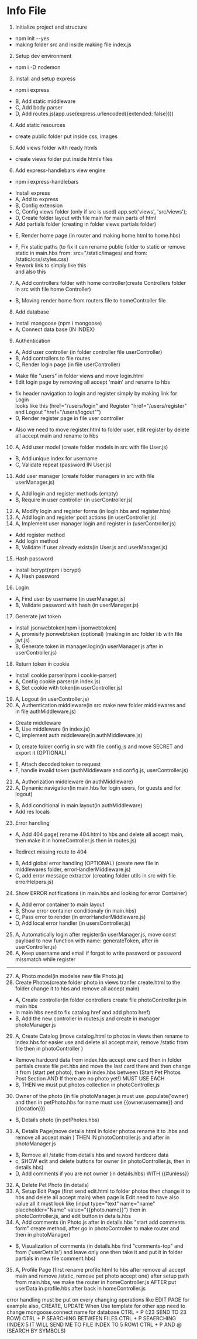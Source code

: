 # Info File

1. Initialize project and structure
 - npm init --yes
 - making folder src and inside making file index.js
2. Setup dev environment
 - npm i -D nodemon
3. Install and setup express
 - npm i express
 * B, Add static middleware
 * C, Add body parser
 * D, Add routes.js(app.use(express.urlencoded({extended: false})))
4. Add static resources 
 - create public folder put inside css, images
5. Add views folder with ready htmls
 - create views folder put inside htmls files
6. Add express-handlebars view engine
 - npm i express-handlebars
 * Install express
 * A, Add to express
 * B, Config extension
 * C, Config views folder (only if src is used) app.set('views', 'src/views');
 * D, Create folder layout with file main for main parts of html 
 * Add partials folder (creating in folder views partials folder)
 - E, Render home page (in router and making home.html to home.hbs)
 * F, Fix static paths (to fix it can rename public folder to static or remove  
    static in main.hbs from: src="/static/images/ and from: /static/css/styles.css)
  * Rework link to <!-- Link to Home Page --> simply like this <!--('<a href="/">' -->   
    and also this <!-- <a class="home" href="/">") -->
7. A, Add controllers folder with home controller(create Controllers folder in src with file home Controller) 
 - B, Moving render home from routers file to homeController file
8. Add database 
 * Install mongoose (npm i mongoose)
 * A, Connect data base (IN INDEX)
9. Authentication
 * A, Add user controller (in folder controller file userController)
 * B, Add controllers to file routes
 * C, Render login page (in file userController)
 - Make file "users" in folder views and move login.html
 - Edit login page by removing all accept 'main' and rename to hbs
 * fix header navigation to login and register simply by making link for Login    
   looks like this (href="/users/login" and Register "href="/users/register" and Logout "href="/users/logout"")
 * D, Render register page in file user controller
 - Also we need to move register.html to folder user, edit register by delete all accept main and rename to hbs
10. A, Add user model (create folder models in src with file User.js)
 * B, Add unique index for username
 * C, Validate repeat (password IN User.js)
11. Add user manager (create folder managers in src with file userManager.js)
 * A, Add login and register methods (empty)
 * B, Require in user controller (in userController.js)
12. A, Modify login and register forms (in login.hbs and register.hbs) 
13. A, Add login and register post actions (in userController.js)
14. A, Implement user manager login and register in (userController.js)
  * Add register method
  * Add login method
  * B, Validate if user already exists(in User.js and userManager.js)
15. Hash password
  * Install bcrypt(npm i bcrypt)
  * A, Hash password
16. Login
  * A, Find user by username (in userManager.js)
  * B, Validate password with hash (in userManager.js)
17. Generate jwt token
  * install jsonwebtoken(npm i jsonwebtoken)
  * A, promisify jsonwebtoken (optional) (making in src folder lib with file jwt.js)
  * B, Generate token in manager.login(in userManager.js after in userController.js)
18. Return token in cookie
  * Install cookie parser(npm i cookie-parser)
  * A, Config cookie parser(in index.js)
  * B, Set cookie with token(in userController.js)
19. A, Logout (in userController.js)
20. A, Authentication middleware(in src make new folder middlewares and in file authMiddleware.js)
  * Create middleware
  * B, Use middleware (in index.js)
  * C, implement auth middleware(in authMiddleware.js)
  - D, create folder config in src with file config.js and move SECRET and export it (OPTIONAL)
  * E, Attach decoded token to request
  * F, handle invalid token (authMiddleware and config.js, userController.js)
21. A, Authorization middleware (in authMiddleware)
22. A, Dynamic navigation(in main.hbs for login users, for guests and for logout)
  * B, Add conditional in main layout(in authMiddleware)
  * Add res locals
23. Error handling
  * A, Add 404 page( rename 404.html to hbs and delete all accept main, then make it in homeController.js then in routes.js)
  - Redirect missing route to 404
  * B, Add global error handling (OPTIONAL) (create new file in middlewares folder, errorHandlerMiddleware.js)
  * C, add error message extractor (creating folder utils in src with file errorHelpers.js)
24. Show ERROR notifications (in main.hbs and looking for error Container)
  * A, Add error container to main layout
  * B, Show error container conditionaly (in main.hbs)
  * C, Pass error to render (in errorHandlerMiddleware.js)
  * D, Add local error handler (in usersController.js) 
25. A, Automatically login after register(in userManager.js, move const payload to new function with name: generateToken, after in userController.js)  
26. A, Keep username and email if forgot to write password or password missmatch while register 
_______________________________________
27. A, Photo model(in modelse new file Photo.js)
28. Create Photos(create folder photo in views tranfer create.html to the folder change it to hbs and remove all accept main)
  * A, Create controller(in folder controllers create file photoController.js in main hbs 
  * In main hbs need to fix catalog href and add photo href)
  * B, Add the new controller in routes.js and create in manager photoManager.js
29. A, Create Catalog (move catalog.html to photos in views then rename to index.hbs for easier use and delete all accept main, remove /static from file then in photoController )
  - Remove hardcord data from index.hbs accept one card then in folder partials create file pet.hbs and move the last card there and then change it from (start pet photo), then in index.hbs between (Start Pet Photos Post Section  AND If there are no photo yet!) MUST USE EACH
  - B, THEN we must put photos collection in photoController.js
30. Owner of the photo (in file photoManager.js must use .populate('owner) and then in petPhoto.hbs for name must use {{owner.username}} and {{location}})
  * B, Details photo (in petPhotos.hbs)
31. A, Details Page(move details.html in folder photos rename it to .hbs and remove all accept main ) THEN IN photoController.js and after in photoManager.js
  - B, Remove all /static from details.hbs and reword hardcore data
  - c, SHOW edit and delete buttons for owner (in photoController.js, then in details.hbs)
  - D, Add comments if you are not owner (in details.hbs) WITH {{#unless}}
32. A, Delete Pet Photo (in details)
33. A, Setup Edit Page (first send edit.html to folder photos then change it to hbs and delete all accept main)
when page is Edit need to have also value all it must look like (input type="text" name="name" placeholder="Name" value="{{photo.name}}") then in photoController.js, and edit button in details.hbs
34. A, Add comments (in Photo.js after in details.hbs "start add comments form" create method, after go in photoController to make router and then in photoManager)
  - B, Visualization of comments (in details.hbs find "comments-top" and from ('userDetails') and leave only one then take it and put it in folder partials in new file comment.hbs)
35. A, Profile Page (first rename profile.html to hbs after remove all accept main and remove /static, remove pet photo accept one) after setup path from main.hbs, we make the router in homeController.js AFTER put userData in profile.hbs after back in homeController.js




error handling must be put on every changing operations like EDIT PAGE for example also, CREATE, UPDATE
When Use template for other app need to change mongoose.connect name for database 
  CTRL + P (:23 SEND TO 23 ROW)
  CTRL + P SEARCHING BETWEEN FILES
  CTRL + P SEAERCHING (INDEX:5 IT WILL SEND ME TO FILE INDEX TO 5 ROW)
  CTRL + P AND @ (SEARCH BY SYMBOLS)